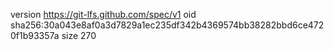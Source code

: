 version https://git-lfs.github.com/spec/v1
oid sha256:30a043e8af0a3d7829a1ec235df342b4369574bb38282bbd6ce4720f1b93357a
size 270
